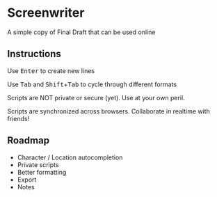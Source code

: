 # Screenwriter

A simple copy of Final Draft that can be used online

## Instructions

Use <kbd>Enter</kbd> to create new lines

Use <kbd>Tab</kbd> and <kbd>Shift</kbd>+<kbd>Tab</kbd> to cycle through different formats

Scripts are NOT private or secure (yet). Use at your own peril.

Scripts are synchronized across browsers. Collaborate in realtime with friends!

## Roadmap

* Character / Location autocompletion
* Private scripts
* Better formatting
* Export
* Notes

